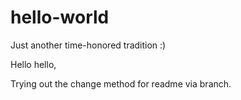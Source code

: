 # hello-world
Just another time-honored tradition :)

Hello hello,

Trying out the change method for readme via branch.
